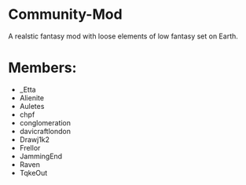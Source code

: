 # Community-Mod
A realstic fantasy mod with loose elements of low fantasy set on Earth.
# Members:
* _Etta
* Alienite
* Auletes
* chpf
* conglomeration
* davicraftlondon
* Drawj1k2
* Frellor
* JammingEnd
* Raven
* TqkeOut